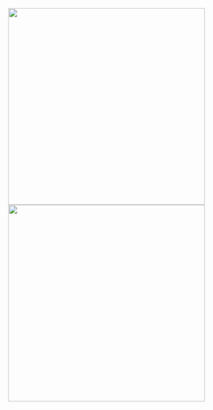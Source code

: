 <img src="https://github.com/eltonps9/instagram_mvc/assets/81651224/9d4f2cf6-9b69-415a-aa16-987b046d858a.png" alt="" width="400px">
<img src="https://github.com/eltonps9/instagram_mvc/assets/81651224/d2e2a7a9-efc5-40d0-b375-32dbc109e04e.png" alt="" width="400px">
</br>


